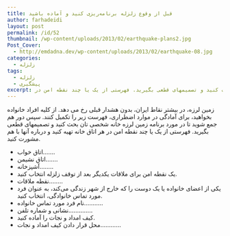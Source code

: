 ```yaml
---
title: قبل از وقوع زلزله برنامه‌ریزی کنید و آماده باشید
author: farhadeidi
layout: post
permalink: /id/52
thumbnail: /wp-content/uploads/2013/02/earthquake-plans2.jpg
Post_Cover:
  - http://emdadna.dev/wp-content/uploads/2013/02/earthquake-08.jpg
categories:
  - زلزله
tags:
  - زلزله
  - پیشگیری
excerpt: زمین لرزه، در بیشتر نقاط ایران، بدون هشدار قبلی رخ می دهد. از کلیه افراد خانواده بخواهید، برای آمادگی در موارد اضطراری، فهرست زیر را تکمیل کنند. سپس دور هم جمع شوید تا در مورد برنامه زمین لرزه خانه شخصی تان بحث کنید و تصمیمهای قطعی بگیرید. فهرستی از یک یا چند نقطه امن در 
---
```

زمین لرزه، در بیشتر نقاط ایران، بدون هشدار قبلی رخ می دهد. از کلیه افراد خانواده بخواهید، برای آمادگی در موارد اضطراری، فهرست زیر را تکمیل کنند. سپس دور هم جمع شوید تا در مورد برنامه زمین لرزه خانه شخصی تان بحث کنید و تصمیمهای قطعی بگیرید. فهرستی از یک یا چند نقطه امن در هر اتاق خانه تهیه کنید و درباره آنها با هم مشورت کنید.

  * اتاق خواب&#8230;&#8230;.
  * اتاق نشیمن&#8230;&#8230;.
  * آشپزخانه&#8230;&#8230;..
  * یک نقطه امن برای ملاقات یکدیگر بعد از توقف زلزله انتخاب کنید.
  * نقطه ملاقات&#8230;&#8230;..
  * یکی از اعضای خانواده یا یک دوست را که خارج از شهر زندگی می‌کند، به عنوان فرد مورد تماس خانوادگی، انتخاب کنید.
  * نام فرد مورد تماس خانواده&#8230;&#8230;&#8230;..
  * نشانی و شماره تلفن&#8230;&#8230;&#8230;&#8230;..
  * کیف امداد و نجات را آماده کنید.
  * محل قرار دادن کیف امداد و نجات&#8230;&#8230;&#8230;&#8230;
